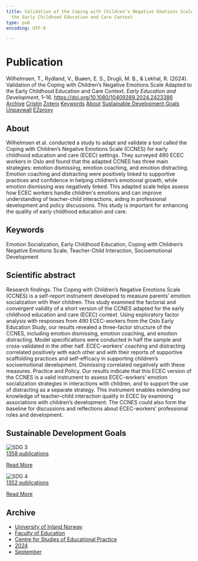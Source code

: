 ```yaml
---
title: Validation of the Coping with Children’s Negative Emotions Scale Adapted to
  the Early Childhood Education and Care Context
type: pub
encoding: UTF-8

---
```

<h1>Publication</h1>
<article id="csl-bib-container-6IKD4FV4" class="csl-bib-container">
  <div class="csl-bib-body"> <div class="csl-entry">Wilhelmsen, T., Rydland, V., Buøen, E. S., Drugli, M. B., &#38; Lekhal, R. (2024). Validation of the Coping with Children’s Negative Emotions Scale Adapted to the Early Childhood Education and Care Context. <i>Early Education and Development</i>, 1–16. <a href="https://doi.org/10.1080/10409289.2024.2423386">https://doi.org/10.1080/10409289.2024.2423386</a></div> </div>
  <div class="csl-bib-buttons">
    <a href="#taxonomy-article-6IKD4FV4" alt="archive" class="csl-bib-button">Archive</a>
    <a href="https://app.cristin.no/results/show.jsf?id=2301146" alt="Cristin" class="csl-bib-button">Cristin</a>
    <a href="http://zotero.org/groups/5881554/items/6IKD4FV4" alt="Zotero" class="csl-bib-button">Zotero</a>
    <a href="#keywords-article-6IKD4FV4" alt="keywords" class="csl-bib-button">Keywords</a>
    <a href="#about-article-6IKD4FV4" alt="about_pub" class="csl-bib-button">About</a>
    <a href="#sdg-article-6IKD4FV4" alt="sdg" class="csl-bib-button">Sustainable Development Goals</a>
    <a href="https://doi.org/10.1080/10409289.2024.2423386" alt="Unpaywall" class="csl-bib-button">Unpaywall</a>
    <a href="https://doi.org/10.1080/10409289.2024.2423386" alt="EZproxy" class="csl-bib-button">EZproxy</a>
  </div>
  <div id="csl-bib-meta-container-6IKD4FV4"></div>
</article>
<div id="csl-bib-meta-6IKD4FV4" class="csl-bib-meta">
  <article id="about-article-6IKD4FV4" class="about_pub-article">
    <h1>About</h1>
    Wilhelmsen et al. conducted a study to adapt and validate a tool called the Coping with Children’s Negative Emotions Scale (CCNES) for early childhood education and care (ECEC) settings. They surveyed 490 ECEC workers in Oslo and found that the adapted CCNES has three main strategies: emotion dismissing, emotion coaching, and emotion distracting. Emotion coaching and distracting were positively linked to supportive practices and confidence in helping children’s emotional growth, while emotion dismissing was negatively linked. This adapted scale helps assess how ECEC workers handle children's emotions and can improve understanding of teacher-child interactions, aiding in professional development and policy discussions. This study is important for enhancing the quality of early childhood education and care.
  </article>
  <article id="keywords-article-6IKD4FV4" class="keywords-article">
    <h1>Keywords</h1>
    Emotion Socialization, Early Childhood Education, Coping with Children’s Negative Emotions Scale, Teacher-Child Interaction, Socioemotional Development
  </article>
  <article id="abstract-article-6IKD4FV4" class="abstract-article">
    <h1>Scientific abstract</h1>
    Research findings. The Coping with Children’s Negative Emotions Scale (CCNES) is a self-report instrument developed to measure parents’ emotion socialization with their children. This study examined the factorial and convergent validity of a short version of the CCNES adapted for the early childhood education and care (ECEC) context. Using exploratory factor analysis with responses from 490 ECEC-workers from the Oslo Early Education Study, our results revealed a three-factor structure of the CCNES, including emotion dismissing, emotion coaching, and emotion distracting. Model specifications were conducted in half the sample and cross-validated in the other half. ECEC-workers’ coaching and distracting correlated positively with each other and with their reports of supportive scaffolding practices and self-efficacy in supporting children’s socioemotional development. Dismissing correlated negatively with these measures. Practice and Policy. Our results indicate that this ECEC version of the CCNES is a valid instrument to assess ECEC-workers’ emotion socialization strategies in interactions with children, and to support the use of distracting as a separate strategy. This instrument enables extending our knowledge of teacher–child interaction quality in ECEC by examining associations with children’s development. The CCNES could also form the baseline for discussions and reflections about ECEC-workers’ professional roles and development.
  </article>
  <article id="sdg-article-6IKD4FV4" class="sdg-article">
    <h1>Sustainable Development Goals</h1>
    <div class="sdg-container"><div id="sdg3" class="sdg">
        <img src="{{< params subfolder >}}images/sdg/sdg03_en.png" class="image" alt="SDG 3">
        <div class="sdg-overlay">
          <a href="{{< params subfolder >}}en/archive/?sdg=3#archive" class="sdg-publication-count"><span>1358</span> publications</a>
          <p><a href="https://sdgs.un.org/goals/goal3" class="sdg-read-more">Read More</a></p>
        </div>
      </div> <div id="sdg4" class="sdg">
        <img src="{{< params subfolder >}}images/sdg/sdg04_en.png" class="image" alt="SDG 4">
        <div class="sdg-overlay">
          <a href="{{< params subfolder >}}en/archive/?sdg=4#archive" class="sdg-publication-count"><span>1352</span> publications</a>
          <p><a href="https://sdgs.un.org/goals/goal4" class="sdg-read-more">Read More</a></p>
        </div>
      </div></div>
  </article>
  <article id="taxonomy-article-6IKD4FV4" class="taxonomy-article">
    <h1>Archive</h1>
    <ul>
      <li><a href="{{< params subfolder >}}en/archive/?key=3DCRN523">University of Inland Norway</a></li>
      <li><a href="{{< params subfolder >}}en/archive/?key=WYNZA47F">Faculty of Education</a></li>
      <li><a href="{{< params subfolder >}}en/archive/?key=G3SEU2Z2">Centre for Studies of Educational Practice</a></li>
      <li><a href="{{< params subfolder >}}en/archive/?key=4QIAIY3G">2024</a></li>
      <li><a href="{{< params subfolder >}}en/archive/?key=GMNRI3B4">September</a></li>
    </ul>
  </article>
</div>
